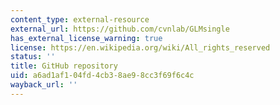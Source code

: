 ```yaml
---
content_type: external-resource
external_url: https://github.com/cvnlab/GLMsingle
has_external_license_warning: true
license: https://en.wikipedia.org/wiki/All_rights_reserved
status: ''
title: GitHub repository
uid: a6ad1af1-04fd-4cb3-8ae9-8cc3f69f6c4c
wayback_url: ''
---
```

